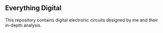## Everything Digital
This repository contains digital electronic circuits designed by me and their in-depth analysis.
